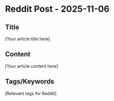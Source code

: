 # Reddit Post - 2025-11-06

## Title
[Your article title here]

## Content
[Your article content here]

## Tags/Keywords
[Relevant tags for Reddit]
